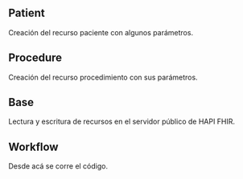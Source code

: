 ## Patient
Creación del recurso paciente con algunos parámetros. 

## Procedure
Creación del recurso procedimiento con sus parámetros.

## Base 
Lectura y escritura de recursos en el servidor público de HAPI FHIR. 

## Workflow
Desde acá se corre el código. 
